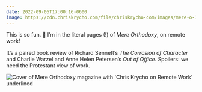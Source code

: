```yaml
---
date: 2022-09-05T17:00:16-0600
image: https://cdn.chriskrycho.com/file/chriskrycho-com/images/mere-o-3.jpg
---
```


This is so fun. 🤩 I’m in the literal pages (!) of <cite>Mere Orthodoxy</cite>, on remote work!

It’s a paired book review of Richard Sennett’s <cite>The Corrosion of Character</cite> and Charlie Warzel and Anne Helen Petersen’s <cite>Out of Office</cite>. Spoilers: we need the Protestant view of work.

<img src="https://cdn.chriskrycho.com/file/chriskrycho-com/images/mere-o-3.jpg" alt="Cover of Mere Orthodoxy magazine with 'Chris Krycho on Remote Work' underlined">